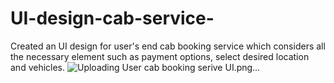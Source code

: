 # UI-design-cab-service-
Created an UI design for user's end cab booking service which considers all the necessary element such as payment options, select desired location and vehicles. 
![Uploading User cab booking serive UI.png…]()
